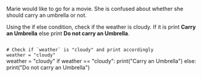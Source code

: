 Marie would like to go for a movie. She is confused about whether she should carry an umbrella or not.

Using the if else condition, check if the weather is cloudy. If it is print **Carry an Umbrella** else print **Do not carry an Umbrella**.

<codeblock language="python" type="exercise" testMode="fixedInput">
<code>
# Check if `weather` is "cloudy" and print accordingly
weather = "cloudy"
</code>

<solution>
weather = "cloudy"
if weather == "cloudy":
  print("Carry an Umbrella")
else:
  print("Do not carry an Umbrella")
</solution>
</codeblock>